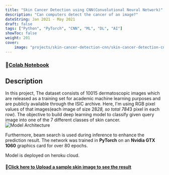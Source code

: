 ```yaml
---
title: "Skin Cancer Detection using CNN(Convolutional Neural Network)"
description: "Can computers detect the cancer of an image?"
dateString: Jan 2021 - May 2021
draft: false
tags: ["Python", "PyTorch", "CNN", "ML", "DL", "AI"]
showToc: false
weight: 201
cover:
    image: "projects/skin-cancer-detection-cnn/skin-cancer-detection-cnn copy.jpeg"
--- 
```

### 🔗[Colab Notebook](https://colab.research.google.com/github/charanhu/Skin_Cancer_Detection_MNIST/blob/main/Skin_Cancer_Detection.ipynb)

## Description
In this project, The dataset consists of 10015 dermatoscopic images which
are released as a training set for academic machine learning
purposes and are publicly available through the ISIC archive. Here, I'm using RGB pixel values of that images(each image of
size 28*28, so total 784*3 pixel in each row). The objective to
build deep learning model to classify given query image into
one of the 7 different classes of skin cancer. 
![Model Architecture](https://github.com/charanhu/Skin_Cancer_Detection_MNIST/blob/main/model_architecture.png?raw=true)

Furthermore, beam search is used during inference to enhance the prediction result. The network was trained in **PyTorch** on an **Nvidia GTX 1060** graphics card for over 80 epochs.

Model is deployed on heroku cloud. 
#### 🔗[Click here to Upload a sample skin image to see the result](https://skin-cancer-detection-cnn.herokuapp.com/)